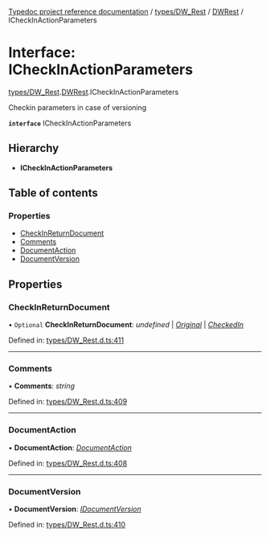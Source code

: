[Typedoc project reference documentation](../README.md) / [types/DW_Rest](../modules/types_dw_rest.md) / [DWRest](../modules/types_dw_rest.dwrest.md) / ICheckInActionParameters

# Interface: ICheckInActionParameters

[types/DW_Rest](../modules/types_dw_rest.md).[DWRest](../modules/types_dw_rest.dwrest.md).ICheckInActionParameters

Checkin parameters in case of versioning

**`interface`** ICheckInActionParameters

## Hierarchy

* **ICheckInActionParameters**

## Table of contents

### Properties

- [CheckInReturnDocument](types_dw_rest.dwrest.icheckinactionparameters.md#checkinreturndocument)
- [Comments](types_dw_rest.dwrest.icheckinactionparameters.md#comments)
- [DocumentAction](types_dw_rest.dwrest.icheckinactionparameters.md#documentaction)
- [DocumentVersion](types_dw_rest.dwrest.icheckinactionparameters.md#documentversion)

## Properties

### CheckInReturnDocument

• `Optional` **CheckInReturnDocument**: *undefined* \| [*Original*](../enums/types_dw_rest.dwrest.checkinreturneddocument.md#original) \| [*CheckedIn*](../enums/types_dw_rest.dwrest.checkinreturneddocument.md#checkedin)

Defined in: [types/DW_Rest.d.ts:411](https://github.com/DocuWare/REST-Sample-TS/blob/6171aa8/src/types/DW_Rest.d.ts#L411)

___

### Comments

• **Comments**: *string*

Defined in: [types/DW_Rest.d.ts:409](https://github.com/DocuWare/REST-Sample-TS/blob/6171aa8/src/types/DW_Rest.d.ts#L409)

___

### DocumentAction

• **DocumentAction**: [*DocumentAction*](../enums/types_dw_rest.dwrest.documentaction.md)

Defined in: [types/DW_Rest.d.ts:408](https://github.com/DocuWare/REST-Sample-TS/blob/6171aa8/src/types/DW_Rest.d.ts#L408)

___

### DocumentVersion

• **DocumentVersion**: [*IDocumentVersion*](types_dw_rest.dwrest.idocumentversion.md)

Defined in: [types/DW_Rest.d.ts:410](https://github.com/DocuWare/REST-Sample-TS/blob/6171aa8/src/types/DW_Rest.d.ts#L410)
